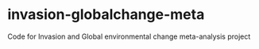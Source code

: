 # invasion-globalchange-meta
Code for Invasion and Global environmental change meta-analysis project
